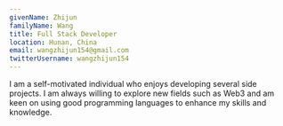 ```yaml
---
givenName: Zhijun
familyName: Wang
title: Full Stack Developer
location: Hunan, China
email: wangzhijun154@gmail.com
twitterUsername: wangzhijun154
---
```


I am a self-motivated individual who enjoys developing several side projects. I am always willing to explore new fields such as Web3 and am keen on using good programming languages to enhance my skills and knowledge.
